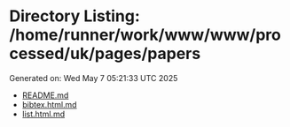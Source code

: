 # Directory Listing: /home/runner/work/www/www/processed/uk/pages/papers
Generated on: Wed May  7 05:21:33 UTC 2025

- [README.md](README.md)
- [bibtex.html.md](bibtex.html.md)
- [list.html.md](list.html.md)

